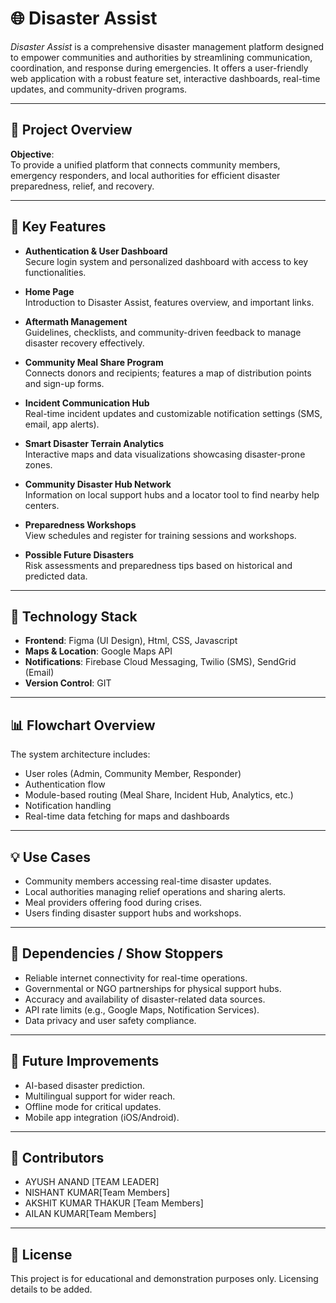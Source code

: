# 🌐 Disaster Assist

_Disaster Assist_ is a comprehensive disaster management platform designed to empower communities and authorities by streamlining communication, coordination, and response during emergencies. It offers a user-friendly web application with a robust feature set, interactive dashboards, real-time updates, and community-driven programs.

---

## 📌 Project Overview

**Objective**:  
To provide a unified platform that connects community members, emergency responders, and local authorities for efficient disaster preparedness, relief, and recovery.

---

## 🚀 Key Features

- **Authentication & User Dashboard**  
  Secure login system and personalized dashboard with access to key functionalities.

- **Home Page**  
  Introduction to Disaster Assist, features overview, and important links.

- **Aftermath Management**  
  Guidelines, checklists, and community-driven feedback to manage disaster recovery effectively.

- **Community Meal Share Program**  
  Connects donors and recipients; features a map of distribution points and sign-up forms.

- **Incident Communication Hub**  
  Real-time incident updates and customizable notification settings (SMS, email, app alerts).

- **Smart Disaster Terrain Analytics**  
  Interactive maps and data visualizations showcasing disaster-prone zones.

- **Community Disaster Hub Network**  
  Information on local support hubs and a locator tool to find nearby help centers.

- **Preparedness Workshops**  
  View schedules and register for training sessions and workshops.

- **Possible Future Disasters**  
  Risk assessments and preparedness tips based on historical and predicted data.

---

## 🧠 Technology Stack

- **Frontend**: Figma (UI Design), Html, CSS, Javascript 
- **Maps & Location**: Google Maps API
- **Notifications**: Firebase Cloud Messaging, Twilio (SMS), SendGrid (Email)
- **Version Control**: GIT

---

## 📊 Flowchart Overview

The system architecture includes:
- User roles (Admin, Community Member, Responder)
- Authentication flow
- Module-based routing (Meal Share, Incident Hub, Analytics, etc.)
- Notification handling
- Real-time data fetching for maps and dashboards

---

## 💡 Use Cases

- Community members accessing real-time disaster updates.
- Local authorities managing relief operations and sharing alerts.
- Meal providers offering food during crises.
- Users finding disaster support hubs and workshops.

---

## 🔧 Dependencies / Show Stoppers

- Reliable internet connectivity for real-time operations.
- Governmental or NGO partnerships for physical support hubs.
- Accuracy and availability of disaster-related data sources.
- API rate limits (e.g., Google Maps, Notification Services).
- Data privacy and user safety compliance.

---

## 🧪 Future Improvements

- AI-based disaster prediction.
- Multilingual support for wider reach.
- Offline mode for critical updates.
- Mobile app integration (iOS/Android).

---

## 🤝 Contributors

- AYUSH ANAND [TEAM LEADER]
- NISHANT KUMAR[Team Members]
- AKSHIT KUMAR THAKUR [Team Members]
- AILAN KUMAR[Team Members]

---

## 📃 License

This project is for educational and demonstration purposes only. Licensing details to be added.

